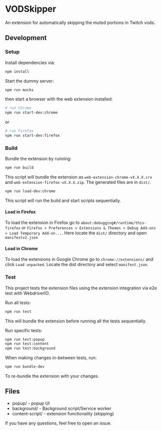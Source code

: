 # VODSkipper

An extension for automatically skipping the muted portions in Twitch vods.

## Development

### Setup

Install dependencies via:

```sh
npm install
```

Start the dummy server:

```sh
npm run mocks
```

then start a browser with the web extension installed:

```sh
# run Chrome
npm run start-dev:chrome
```

or

```sh
# run Firefox
npm run start-dev:firefox
```

### Build

Bundle the extension by running:

```sh
npm run build
```

This script will bundle the extension as `web-extension-chrome-vX.X.X.crx` and `web-extension-firefox-vX.X.X.zip`. The generated files are in `dist/`.

```sh
npm run load-dev:chrome
```

This script will run the build and start scripts sequentially.

#### Load in Firefox

To load the extension in Firefox go to `about:debugging#/runtime/this-firefox` or `Firefox > Preferences > Extensions & Themes > Debug Add-ons > Load Temporary Add-on...`. Here locate the `dist/` directory and open `manifestv2.json`

#### Load in Chrome

To load the extensions in Google Chrome go to `chrome://extensions/` and click `Load unpacked`. Locate the dist directory and select `manifest.json`.

### Test

This project tests the extension files using the extension integration via e2e test with WebdriverIO.

Run all tests:

```sh
npm run test
```

This will bundle the extension before running all the tests sequentially.

Run specific tests:

```sh
npm run test:popup
npm run test:content
npm run test:background
```

When making changes in-between tests, run:

```sh
npm run bundle-dev
```

To re-bundle the extension with your changes.

## Files

- popup/ - popup UI
- background/ - Background script/Service worker
- content-script/ - extension functionality (skipping)

If you have any questions, feel free to open an issue.
